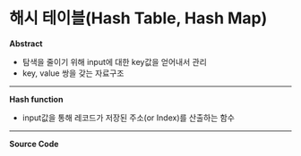 # 해시 테이블(Hash Table, Hash Map)
**Abstract**
  - 탐색을 줄이기 위해 input에 대한 key값을 얻어내서 관리
  - key, value 쌍을 갖는 자료구조

---
**Hash function**
  - input값을 통해 레코드가 저장된 주소(or Index)를 산출하는 함수

---
**Source Code**
